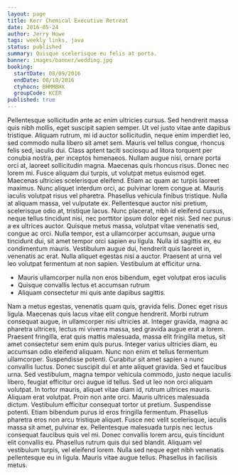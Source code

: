 ```yaml
---
layout: page
title: Kerr Chemical Executive Retreat
date: 2016-05-24
author: Jerry Howe
tags: weekly links, java
status: published
summary: Quisque scelerisque eu felis at porta.
banner: images/banner/wedding.jpg
booking:
  startDate: 08/09/2016
  endDate: 08/10/2016
  ctyhocn: BHMMBHX
  groupCode: KCER
published: true
---
```

Pellentesque sollicitudin ante ac enim ultricies cursus. Sed hendrerit massa quis nibh mollis, eget suscipit sapien semper. Ut vel justo vitae ante dapibus tristique. Aliquam rutrum, mi id auctor sollicitudin, neque enim imperdiet leo, sed commodo nulla libero sit amet sem. Mauris vel tellus congue, rhoncus felis sed, iaculis dui. Class aptent taciti sociosqu ad litora torquent per conubia nostra, per inceptos himenaeos. Nullam augue nisi, ornare porta orci at, laoreet sollicitudin magna. Maecenas quis rhoncus risus. Donec nec lorem mi. Fusce aliquam dui turpis, ut volutpat metus euismod eget. Maecenas ultricies scelerisque eleifend. Etiam ac quam ac turpis laoreet maximus.
Nunc aliquet interdum orci, ac pulvinar lorem congue at. Mauris iaculis volutpat risus vel pharetra. Phasellus vehicula finibus tristique. Nulla at aliquam massa, vel vulputate ex. Pellentesque auctor nisi pretium, scelerisque odio at, tristique lacus. Nunc placerat, nibh id eleifend cursus, neque tellus tincidunt nisi, nec porttitor ipsum dolor eget nisi. Sed nec purus a ex ultrices auctor. Quisque metus massa, volutpat vitae venenatis sed, congue ac orci. Nulla tempor, est a ullamcorper accumsan, augue urna tincidunt dui, sit amet tempor orci sapien eu ligula. Nulla id sagittis ex, eu condimentum mauris. Vestibulum augue dui, hendrerit quis laoreet in, venenatis ac erat. Nulla aliquet egestas nisi a auctor. Praesent at urna vel leo volutpat fermentum at non sapien. Vestibulum at efficitur urna.

* Mauris ullamcorper nulla non eros bibendum, eget volutpat eros iaculis
* Quisque convallis lectus et accumsan rutrum
* Aliquam consectetur mi quis ante dapibus sagittis.

Nam a metus egestas, venenatis quam quis, gravida felis. Donec eget risus ligula. Maecenas quis lacus vitae elit congue hendrerit. Morbi rutrum consequat augue, in ullamcorper nisi ultricies at. Integer gravida, magna ac pharetra ultrices, lectus mi viverra massa, sed gravida augue erat a lorem. Praesent fringilla, erat quis mattis malesuada, massa elit fringilla metus, sit amet consectetur sem enim quis purus. Integer varius ultricies diam, eu accumsan odio eleifend aliquam. Nunc non enim et tellus fermentum ullamcorper. Suspendisse potenti. Curabitur sit amet sapien a nunc convallis luctus. Donec suscipit dui et ante aliquet gravida. Sed et faucibus urna. Sed vestibulum, magna tempor vehicula commodo, justo neque iaculis libero, feugiat efficitur orci augue id tellus. Sed ut leo non orci aliquam volutpat.
In tortor mauris, aliquet vitae diam id, rutrum ultrices mauris. Aliquam erat volutpat. Proin non ante orci. Mauris ultrices malesuada dictum. Vestibulum efficitur consequat tortor ut pretium. Suspendisse potenti. Etiam bibendum purus id eros fringilla fermentum. Phasellus pharetra eros non arcu tristique aliquet. Fusce nec velit scelerisque, iaculis massa sit amet, pulvinar ex. Pellentesque malesuada turpis nec lectus consequat faucibus quis vel mi. Donec convallis lorem arcu, quis tincidunt elit convallis eu. Phasellus rutrum quis dui sed blandit. Aliquam vel vestibulum turpis, vel eleifend lorem. Nulla sed neque eget nibh venenatis pellentesque eu in ligula. Mauris vitae augue tellus. Phasellus in facilisis metus.
